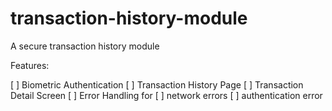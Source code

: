 # transaction-history-module
A secure transaction history module

Features:

[ ] Biometric Authentication
[ ] Transaction History Page
[ ] Transaction Detail Screen
[ ] Error Handling for
    [ ] network errors
    [ ] authentication error